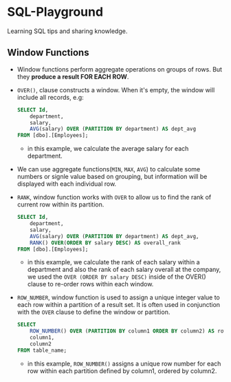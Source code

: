 # SQL-Playground
Learning SQL tips and sharing knowledge.

## Window Functions

- Window functions perform aggregate operations on groups of rows. But they **produce a result FOR EACH ROW**.

- `OVER()`, clause constructs a window. When it's empty, the window will include all records, e.g:
    ```SQL
    SELECT Id,
        department,
        salary,
        AVG(salary) OVER (PARTITION BY department) AS dept_avg
    FROM [dbo].[Employees];
    ```
    - in this example, we calculate the average salary for each department.

- We can use aggregate functions(`MIN`, `MAX`, `AVG`) to calculate some numbers or signle value based on grouping, but information will be displayed with each individual row.

- `RANK`, window function works with `OVER` to allow us to find the rank of current row within its partition.
    ```SQL
    SELECT Id,
        department,
        salary,
        AVG(salary) OVER (PARTITION BY department) AS dept_avg,
        RANK() OVER(ORDER BY salary DESC) AS overall_rank
    FROM [dbo].[Employees];
    ```
    - in this example, we calculate the rank of each salary within a department and also the rank of each salary overall at the company, we used the `OVER (ORDER BY salary DESC)` inside of the OVER() clause to re-order rows within each window.

- `ROW_NUMBER`, window function is used to assign a unique integer value to each row within a partition of a result set. It is often used in conjunction with the `OVER` clause to define the window or partition.
    ```SQL
    SELECT
        ROW_NUMBER() OVER (PARTITION BY column1 ORDER BY column2) AS row_num,
        column1,
        column2
    FROM table_name;
    ```
    - in this example, `ROW_NUMBER()` assigns a unique row number for each row within each partition defined by column1, ordered by column2.